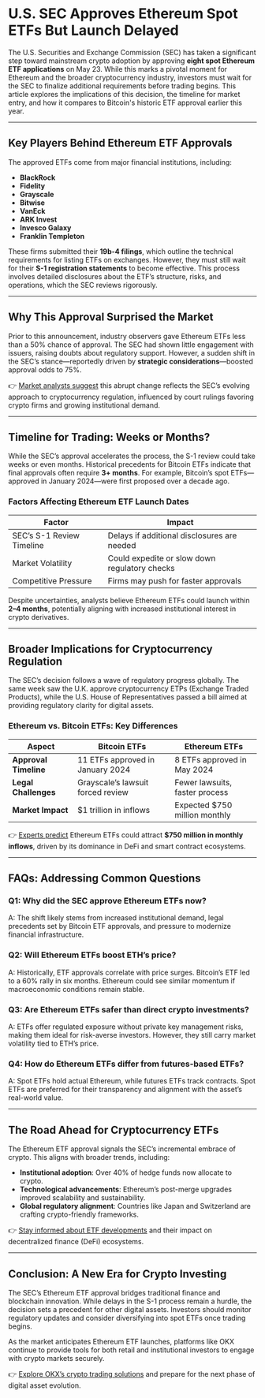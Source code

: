# U.S. SEC Approves Ethereum Spot ETFs But Launch Delayed  

The U.S. Securities and Exchange Commission (SEC) has taken a significant step toward mainstream crypto adoption by approving **eight spot Ethereum ETF applications** on May 23. While this marks a pivotal moment for Ethereum and the broader cryptocurrency industry, investors must wait for the SEC to finalize additional requirements before trading begins. This article explores the implications of this decision, the timeline for market entry, and how it compares to Bitcoin's historic ETF approval earlier this year.  

---

## Key Players Behind Ethereum ETF Approvals  

The approved ETFs come from major financial institutions, including:  

- **BlackRock**  
- **Fidelity**  
- **Grayscale**  
- **Bitwise**  
- **VanEck**  
- **ARK Invest**  
- **Invesco Galaxy**  
- **Franklin Templeton**  

These firms submitted their **19b-4 filings**, which outline the technical requirements for listing ETFs on exchanges. However, they must still wait for their **S-1 registration statements** to become effective. This process involves detailed disclosures about the ETF’s structure, risks, and operations, which the SEC reviews rigorously.  

---

## Why This Approval Surprised the Market  

Prior to this announcement, industry observers gave Ethereum ETFs less than a 50% chance of approval. The SEC had shown little engagement with issuers, raising doubts about regulatory support. However, a sudden shift in the SEC’s stance—reportedly driven by **strategic considerations**—boosted approval odds to 75%.  

👉 [Market analysts suggest](https://bit.ly/okx-bonus) this abrupt change reflects the SEC’s evolving approach to cryptocurrency regulation, influenced by court rulings favoring crypto firms and growing institutional demand.  

---

## Timeline for Trading: Weeks or Months?  

While the SEC’s approval accelerates the process, the S-1 review could take weeks or even months. Historical precedents for Bitcoin ETFs indicate that final approvals often require **3+ months**. For example, Bitcoin’s spot ETFs—approved in January 2024—were first proposed over a decade ago.  

### Factors Affecting Ethereum ETF Launch Dates  
| **Factor**                | **Impact**                                  |  
|---------------------------|---------------------------------------------|  
| SEC’s S-1 Review Timeline | Delays if additional disclosures are needed |  
| Market Volatility         | Could expedite or slow down regulatory checks |  
| Competitive Pressure      | Firms may push for faster approvals           |  

Despite uncertainties, analysts believe Ethereum ETFs could launch within **2–4 months**, potentially aligning with increased institutional interest in crypto derivatives.  

---

## Broader Implications for Cryptocurrency Regulation  

The SEC’s decision follows a wave of regulatory progress globally. The same week saw the U.K. approve cryptocurrency ETPs (Exchange Traded Products), while the U.S. House of Representatives passed a bill aimed at providing regulatory clarity for digital assets.  

### Ethereum vs. Bitcoin ETFs: Key Differences  
| **Aspect**                | **Bitcoin ETFs**                | **Ethereum ETFs**                |  
|---------------------------|----------------------------------|----------------------------------|  
| **Approval Timeline**     | 11 ETFs approved in January 2024 | 8 ETFs approved in May 2024      |  
| **Legal Challenges**      | Grayscale’s lawsuit forced review| Fewer lawsuits, faster process   |  
| **Market Impact**         | $1 trillion in inflows           | Expected $750 million monthly    |  

👉 [Experts predict](https://bit.ly/okx-bonus) Ethereum ETFs could attract **$750 million in monthly inflows**, driven by its dominance in DeFi and smart contract ecosystems.  

---

## FAQs: Addressing Common Questions  

### Q1: Why did the SEC approve Ethereum ETFs now?  
A: The shift likely stems from increased institutional demand, legal precedents set by Bitcoin ETF approvals, and pressure to modernize financial infrastructure.  

### Q2: Will Ethereum ETFs boost ETH’s price?  
A: Historically, ETF approvals correlate with price surges. Bitcoin’s ETF led to a 60% rally in six months. Ethereum could see similar momentum if macroeconomic conditions remain stable.  

### Q3: Are Ethereum ETFs safer than direct crypto investments?  
A: ETFs offer regulated exposure without private key management risks, making them ideal for risk-averse investors. However, they still carry market volatility tied to ETH’s price.  

### Q4: How do Ethereum ETFs differ from futures-based ETFs?  
A: Spot ETFs hold actual Ethereum, while futures ETFs track contracts. Spot ETFs are preferred for their transparency and alignment with the asset’s real-world value.  

---

## The Road Ahead for Cryptocurrency ETFs  

The Ethereum ETF approval signals the SEC’s incremental embrace of crypto. This aligns with broader trends, including:  
- **Institutional adoption**: Over 40% of hedge funds now allocate to crypto.  
- **Technological advancements**: Ethereum’s post-merge upgrades improved scalability and sustainability.  
- **Global regulatory alignment**: Countries like Japan and Switzerland are crafting crypto-friendly frameworks.  

👉 [Stay informed about ETF developments](https://bit.ly/okx-bonus) and their impact on decentralized finance (DeFi) ecosystems.  

---

## Conclusion: A New Era for Crypto Investing  

The SEC’s Ethereum ETF approval bridges traditional finance and blockchain innovation. While delays in the S-1 process remain a hurdle, the decision sets a precedent for other digital assets. Investors should monitor regulatory updates and consider diversifying into spot ETFs once trading begins.  

As the market anticipates Ethereum ETF launches, platforms like OKX continue to provide tools for both retail and institutional investors to engage with crypto markets securely.  

👉 [Explore OKX’s crypto trading solutions](https://bit.ly/okx-bonus) and prepare for the next phase of digital asset evolution.